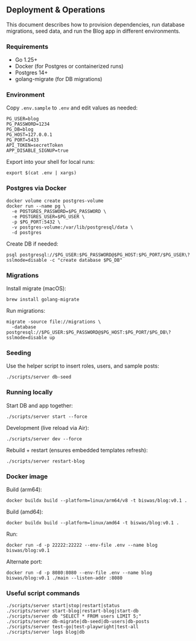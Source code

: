 ## Deployment & Operations

This document describes how to provision dependencies, run database migrations, seed data, and run the Blog app in different environments.

### Requirements

- Go 1.25+
- Docker (for Postgres or containerized runs)
- Postgres 14+
- golang-migrate (for DB migrations)

### Environment

Copy `.env.sample` to `.env` and edit values as needed:

```
PG_USER=blog
PG_PASSWORD=1234
PG_DB=blog
PG_HOST=127.0.0.1
PG_PORT=5433
API_TOKEN=secretToken
APP_DISABLE_SIGNUP=true
```

Export into your shell for local runs:

```
export $(cat .env | xargs)
```

### Postgres via Docker

```
docker volume create postgres-volume
docker run --name pg \
  -e POSTGRES_PASSWORD=$PG_PASSWORD \
  -e POSTGRES_USER=$PG_USER \
  -p $PG_PORT:5432 \
  -v postgres-volume:/var/lib/postgresql/data \
  -d postgres
```

Create DB if needed:

```
psql postgresql://$PG_USER:$PG_PASSWORD@$PG_HOST:$PG_PORT/$PG_USER\?sslmode=disable -c "create database $PG_DB"
```

### Migrations

Install migrate (macOS):

```
brew install golang-migrate
```

Run migrations:

```
migrate -source file://migrations \
  -database postgresql://$PG_USER:$PG_PASSWORD@$PG_HOST:$PG_PORT/$PG_DB\?sslmode=disable up
```

### Seeding

Use the helper script to insert roles, users, and sample posts:

```
./scripts/server db-seed
```

### Running locally

Start DB and app together:

```
./scripts/server start --force
```

Development (live reload via Air):

```
./scripts/server dev --force
```

Rebuild + restart (ensures embedded templates refresh):

```
./scripts/server restart-blog
```

### Docker image

Build (arm64):

```
docker buildx build --platform=linux/arm64/v8 -t biswas/blog:v0.1 .
```

Build (amd64):

```
docker buildx build --platform=linux/amd64 -t biswas/blog:v0.1 .
```

Run:

```
docker run -d -p 22222:22222 --env-file .env --name blog biswas/blog:v0.1
```

Alternate port:

```
docker run -d -p 8080:8080 --env-file .env --name blog biswas/blog:v0.1 ./main --listen-addr :8080
```

### Useful script commands

```
./scripts/server start|stop|restart|status
./scripts/server start-blog|restart-blog|start-db
./scripts/server db "SELECT * FROM users LIMIT 5;"
./scripts/server db-migrate|db-seed|db-users|db-posts
./scripts/server test-go|test-playwright|test-all
./scripts/server logs blog|db
```

